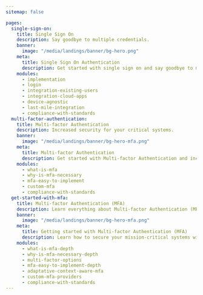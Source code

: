 ```yaml
---
sitemap: false

pages:
  single-sign-on:
    title: Single Sign On 
    description: Say goodbye to multiple credentials.
    banner:
      image: "/media/landings/banner/bg-hero.png"
    meta:
      title: Single Sign On Authentication
      description: Get started with single sign on and say goodbye to multiple credentials.
    modules:
      - implementation
      - login
      - integration-existing-users
      - integration-cloud-apps
      - device-agnostic
      - last-mile-integration
      - compliance-with-standards
  multi-factor-authentication:
    title: Multi-factor Authentication 
    description: Increased security for your critical systems.
    banner:
      image: "/media/landings/banner/bg-hero-mfa.png"
    meta:
      title: Multi-factor Authentication
      description: Get started with Multi-factor Authentication and increase security of your critical systems.
    modules:
      - what-is-mfa
      - why-is-mfa-necessary
      - mfa-easy-to-implement
      - custom-mfa
      - compliance-with-standards
  get-started-with-mfa:
    title: Multi-factor Authentication (MFA) 
    description: Learn everything about Multi-factor Authentication (MFA) and how you can start using it right now in your application.
    banner:
      image: "/media/landings/banner/bg-hero-mfa.png"
    meta:
      title: Getting started with Multi-factor Authentication (MFA)
      description: Learn how to secure your mission-critical systems with Multi-factor Authentication (MFA).
    modules:
      - what-is-mfa-depth
      - why-is-mfa-necessary-depth
      - multi-factor-options
      - mfa-easy-to-implement-depth
      - adaptative-context-aware-mfa
      - custom-mfa-providers
      - compliance-with-standards
---
```

